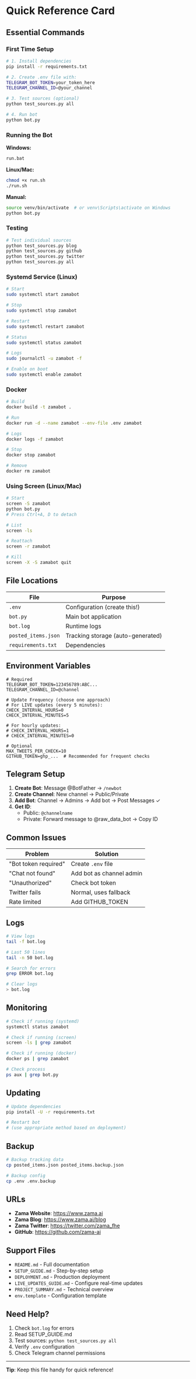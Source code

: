 # Quick Reference Card

## Essential Commands

### First Time Setup
```bash
# 1. Install dependencies
pip install -r requirements.txt

# 2. Create .env file with:
TELEGRAM_BOT_TOKEN=your_token_here
TELEGRAM_CHANNEL_ID=@your_channel

# 3. Test sources (optional)
python test_sources.py all

# 4. Run bot
python bot.py
```

### Running the Bot

**Windows:**
```bash
run.bat
```

**Linux/Mac:**
```bash
chmod +x run.sh
./run.sh
```

**Manual:**
```bash
source venv/bin/activate  # or venv\Scripts\activate on Windows
python bot.py
```

### Testing

```bash
# Test individual sources
python test_sources.py blog
python test_sources.py github
python test_sources.py twitter
python test_sources.py all
```

### Systemd Service (Linux)

```bash
# Start
sudo systemctl start zamabot

# Stop
sudo systemctl stop zamabot

# Restart
sudo systemctl restart zamabot

# Status
sudo systemctl status zamabot

# Logs
sudo journalctl -u zamabot -f

# Enable on boot
sudo systemctl enable zamabot
```

### Docker

```bash
# Build
docker build -t zamabot .

# Run
docker run -d --name zamabot --env-file .env zamabot

# Logs
docker logs -f zamabot

# Stop
docker stop zamabot

# Remove
docker rm zamabot
```

### Using Screen (Linux/Mac)

```bash
# Start
screen -S zamabot
python bot.py
# Press Ctrl+A, D to detach

# List
screen -ls

# Reattach
screen -r zamabot

# Kill
screen -X -S zamabot quit
```

## File Locations

| File | Purpose |
|------|---------|
| `.env` | Configuration (create this!) |
| `bot.py` | Main bot application |
| `bot.log` | Runtime logs |
| `posted_items.json` | Tracking storage (auto-generated) |
| `requirements.txt` | Dependencies |

## Environment Variables

```env
# Required
TELEGRAM_BOT_TOKEN=123456789:ABC...
TELEGRAM_CHANNEL_ID=@channel

# Update Frequency (choose one approach)
# For LIVE updates (every 5 minutes):
CHECK_INTERVAL_HOURS=0
CHECK_INTERVAL_MINUTES=5

# For hourly updates:
# CHECK_INTERVAL_HOURS=1
# CHECK_INTERVAL_MINUTES=0

# Optional
MAX_TWEETS_PER_CHECK=10
GITHUB_TOKEN=ghp_...  # Recommended for frequent checks
```

## Telegram Setup

1. **Create Bot**: Message @BotFather → `/newbot`
2. **Create Channel**: New channel → Public/Private
3. **Add Bot**: Channel → Admins → Add bot → Post Messages ✓
4. **Get ID**: 
   - Public: `@channelname`
   - Private: Forward message to @raw_data_bot → Copy ID

## Common Issues

| Problem | Solution |
|---------|----------|
| "Bot token required" | Create `.env` file |
| "Chat not found" | Add bot as channel admin |
| "Unauthorized" | Check bot token |
| Twitter fails | Normal, uses fallback |
| Rate limited | Add GITHUB_TOKEN |

## Logs

```bash
# View logs
tail -f bot.log

# Last 50 lines
tail -n 50 bot.log

# Search for errors
grep ERROR bot.log

# Clear logs
> bot.log
```

## Monitoring

```bash
# Check if running (systemd)
systemctl status zamabot

# Check if running (screen)
screen -ls | grep zamabot

# Check if running (docker)
docker ps | grep zamabot

# Check process
ps aux | grep bot.py
```

## Updating

```bash
# Update dependencies
pip install -U -r requirements.txt

# Restart bot
# (use appropriate method based on deployment)
```

## Backup

```bash
# Backup tracking data
cp posted_items.json posted_items.backup.json

# Backup config
cp .env .env.backup
```

## URLs

- **Zama Website**: https://www.zama.ai
- **Zama Blog**: https://www.zama.ai/blog
- **Zama Twitter**: https://twitter.com/zama_fhe
- **GitHub**: https://github.com/zama-ai

## Support Files

- `README.md` - Full documentation
- `SETUP_GUIDE.md` - Step-by-step setup
- `DEPLOYMENT.md` - Production deployment
- `LIVE_UPDATES_GUIDE.md` - Configure real-time updates
- `PROJECT_SUMMARY.md` - Technical overview
- `env.template` - Configuration template

## Need Help?

1. Check `bot.log` for errors
2. Read SETUP_GUIDE.md
3. Test sources: `python test_sources.py all`
4. Verify `.env` configuration
5. Check Telegram channel permissions

---

**Tip**: Keep this file handy for quick reference!

